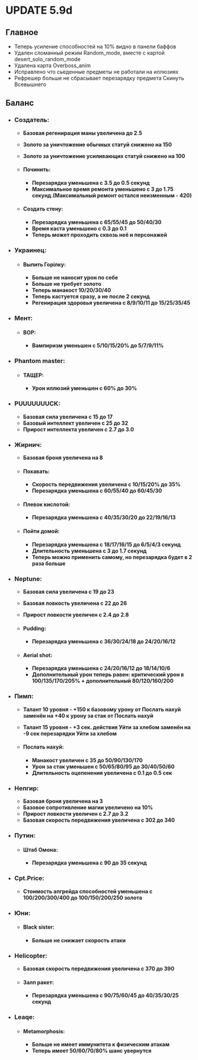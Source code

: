 # UPDATE 5.9d

## Главное

* Теперь усиление способностей на 10% видно в панели баффов 
* Удален сломанный режим Random_mode, вместе с картой desert_solo_random_mode 
* Удалена карта Overboss_anim
* Исправлено что сьеденные предметы не работали на иллюзиях 
* Рефрешер больше не сбрасывает перезарядку предмета Скинуть Всевышнего

## Баланс

* ### Создатель: 
  * **Базовая регенирация маны увеличена до 2.5**
  * **Золото за уничтожение обычных статуй снижено на 150**
  * **Золото за уничтожение усиливающих статуй снижено на 100**

  * #### Починить: 
    * **Перезарядка уменьшена с 3.5 до 0.5 секунд**
    * **Максимальное время ремонта уменьшено с 3 до 1.75 секунд.(Максимальный ремонт остался неизменным - 420)** 

  * #### Создать стену: 
    * **Перезарядка уменьшена с 65/55/45 до 50/40/30**
    * **Время каста уменьшено с 0.3 до 0.1**
    * **Теперь может проходить сквозь неё и персонажей**

* ### Украинец:

  * #### Выпить Горiлку:
    * **Больше не наносит урон по себе**
    * **Больше не требует золото**
    * **Теперь манакост 10/20/30/40**
    * **Теперь кастуется сразу, а не после 2 секунд**
    * **Регенирация здоровья увеличена с 8/9/10/11 до 15/25/35/45**

* ### Мент: 

  * #### ВОР: 
    * **Вампиризм уменьшен с 5/10/15/20% до 5/7/9/11%**

* ### Phantom master: 

  * #### ТАЩЕР: 
    * **Урон иллюзий уменьшен с 60% до 30%**

* ### PUUUUUUUCK: 
  * **Базовая сила увеличена с 15 до 17**
  * **Базовый интеллект увеличен с 25 до 32**
  * **Прирост интеллекта увеличен с 2.7 до 3.0**

* ### Жирнич: 
  * **Базовая броня увеличена на 8**

  * #### Похавать: 
    * **Скорость передвижения увеличена с 10/15/20% до 35%**
    * **Перезарядка уменьшена с 60/55/40 до 60/45/30**

  * #### Плевок кислотой: 
    * **Перезарядка уменьшена с 40/35/30/20 до 22/19/16/13**

  * #### Пойти домой: 
    * **Перезарядка уменьшена с 18/17/16/15 до 6/5/4/3 секунд**
    * **Длительность уменьшена с 3 до 1.7 секунд**
    * **Теперь можно применить самому, но перезарядка будет в 2 раза больше**

* ### Neptune: 
  * **Базовая сила увеличена с 19 до 23**
  * **Базовая ловкость увеличена с 22 до 26**
  * **Прирост ловкости увеличен с 2.4 до 2.8**

  * #### Pudding: 
    * **Перезарядка уменьшена с 36/30/24/18 до 24/20/16/12**

  * #### Aerial shot: 
    * **Перезарядка уменьшена с 24/20/16/12 до 18/14/10/6**
    * **Дополнительный урон теперь равен: критический урон в 100/135/170/205% + дополнительный 80/120/160/200**

* ### Пимп: 
  * **Талант 10 уровня - +150 к базовому урону от Послать нахуй заменён на +40 к урону за стак от Послать нахуй**
  * **Талант 15 уровня - +3 сек. действия Уйти за хлебом заменён на -9 сек перезарядки Уйти за хлебом**

  * #### Послать нахуй: 
    * **Манакост увеличен с 35 до 50/90/130/170**
    * **Урон за стак уменьшен с 50/65/80/95 до 30/40/50/60**
    * **Длительность оцепенения увеличена с 0.1 до 0.5 сек**

* ### Непгир: 
  * **Базовая броня увеличена на 3**
  * **Базовое сопротивление магии увеличено на 10%**
  * **Прирост ловкости увеличен с 2.7 до 3.2**
  * **Базовая скорость передвижения увеличена с 302 до 340**

* ### Путин: 

  * #### Штаб Омона: 
    * **Перезарядка уменьшена с 90 до 35 секунд**

* ### Cpt.Price: 
  * **Стоимость апгрейда способностей уменьшена с 100/200/300/400 до 100/150/200/250 золота**

* ### Юни: 

  * #### Black sister: 
    * **Больше не снижает скорость атаки**

* ### Helicopter: 
  * **Базовая скорость передвижения увеличена с 370 до 390**

  * #### Залп ракет: 
    * **Перезарядка уменьшена с 90/75/60/45 до 40/35/30/25 секунд**
    
* ### Leaqe:

  * #### Metamorphosis: 
    * **Больше не имеет иммунитета к физическим атакам**
    * **Теперь имеет 50/60/70/80% шанс увернутся**
